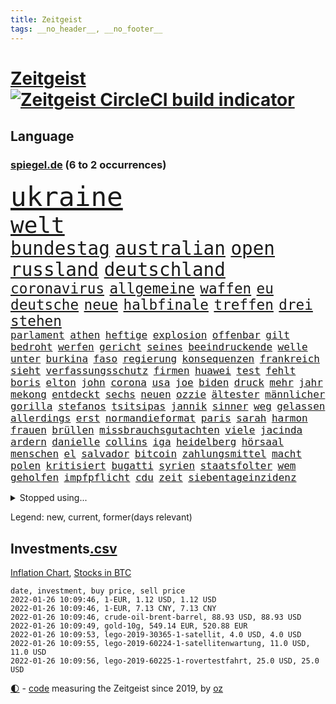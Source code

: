 ```yaml
---
title: Zeitgeist
tags: __no_header__, __no_footer__
---
```


# [Zeitgeist](https://oliz.io/zeitgeist/) [![Zeitgeist CircleCI build indicator](https://circleci.com/gh/ooz/zeitgeist.svg?style=shield)](https://circleci.com/gh/ooz/zeitgeist)

## Language

<h3><a href="https://www.spiegel.de" target="_blank">spiegel.de</a> (6 to 2 occurrences)</h3>
<p style="font-family:monospace">
<span style="font-size:32pt"><a href="news_links.html#ukraine" class="current">ukraine</a></span>
<br>
<span style="font-size:27pt"><a href="news_links.html#welt" class="current">welt</a></span>
<br>
<span style="font-size:22pt"><a href="news_links.html#bundestag" class="current">bundestag</a></span>
<span style="font-size:22pt"><a href="news_links.html#australian" class="current">australian</a></span>
<span style="font-size:22pt"><a href="news_links.html#open" class="current">open</a></span>
<span style="font-size:22pt"><a href="news_links.html#russland" class="current">russland</a></span>
<span style="font-size:22pt"><a href="news_links.html#deutschland" class="current">deutschland</a></span>
<br>
<span style="font-size:17pt"><a href="news_links.html#coronavirus" class="current">coronavirus</a></span>
<span style="font-size:17pt"><a href="news_links.html#allgemeine" class="current">allgemeine</a></span>
<span style="font-size:17pt"><a href="news_links.html#waffen" class="current">waffen</a></span>
<span style="font-size:17pt"><a href="news_links.html#eu" class="current">eu</a></span>
<span style="font-size:17pt"><a href="news_links.html#deutsche" class="current">deutsche</a></span>
<span style="font-size:17pt"><a href="news_links.html#neue" class="current">neue</a></span>
<span style="font-size:17pt"><a href="news_links.html#halbfinale" class="current">halbfinale</a></span>
<span style="font-size:17pt"><a href="news_links.html#treffen" class="current">treffen</a></span>
<span style="font-size:17pt"><a href="news_links.html#drei" class="current">drei</a></span>
<span style="font-size:17pt"><a href="news_links.html#stehen" class="current">stehen</a></span>
<br>
<span style="font-size:12pt"><a href="news_links.html#parlament" class="current">parlament</a></span>
<span style="font-size:12pt"><a href="news_links.html#athen" class="current">athen</a></span>
<span style="font-size:12pt"><a href="news_links.html#heftige" class="current">heftige</a></span>
<span style="font-size:12pt"><a href="news_links.html#explosion" class="current">explosion</a></span>
<span style="font-size:12pt"><a href="news_links.html#offenbar" class="current">offenbar</a></span>
<span style="font-size:12pt"><a href="news_links.html#gilt" class="current">gilt</a></span>
<span style="font-size:12pt"><a href="news_links.html#bedroht" class="current">bedroht</a></span>
<span style="font-size:12pt"><a href="news_links.html#werfen" class="current">werfen</a></span>
<span style="font-size:12pt"><a href="news_links.html#gericht" class="current">gericht</a></span>
<span style="font-size:12pt"><a href="news_links.html#seines" class="current">seines</a></span>
<span style="font-size:12pt"><a href="news_links.html#beeindruckende" class="current">beeindruckende</a></span>
<span style="font-size:12pt"><a href="news_links.html#welle" class="current">welle</a></span>
<span style="font-size:12pt"><a href="news_links.html#unter" class="current">unter</a></span>
<span style="font-size:12pt"><a href="news_links.html#burkina" class="new">burkina</a></span>
<span style="font-size:12pt"><a href="news_links.html#faso" class="new">faso</a></span>
<span style="font-size:12pt"><a href="news_links.html#regierung" class="current">regierung</a></span>
<span style="font-size:12pt"><a href="news_links.html#konsequenzen" class="current">konsequenzen</a></span>
<span style="font-size:12pt"><a href="news_links.html#frankreich" class="current">frankreich</a></span>
<span style="font-size:12pt"><a href="news_links.html#sieht" class="current">sieht</a></span>
<span style="font-size:12pt"><a href="news_links.html#verfassungsschutz" class="current">verfassungsschutz</a></span>
<span style="font-size:12pt"><a href="news_links.html#firmen" class="current">firmen</a></span>
<span style="font-size:12pt"><a href="news_links.html#huawei" class="new">huawei</a></span>
<span style="font-size:12pt"><a href="news_links.html#test" class="current">test</a></span>
<span style="font-size:12pt"><a href="news_links.html#fehlt" class="current">fehlt</a></span>
<span style="font-size:12pt"><a href="news_links.html#boris" class="current">boris</a></span>
<span style="font-size:12pt"><a href="news_links.html#elton" class="new">elton</a></span>
<span style="font-size:12pt"><a href="news_links.html#john" class="current">john</a></span>
<span style="font-size:12pt"><a href="news_links.html#corona" class="current">corona</a></span>
<span style="font-size:12pt"><a href="news_links.html#usa" class="current">usa</a></span>
<span style="font-size:12pt"><a href="news_links.html#joe" class="current">joe</a></span>
<span style="font-size:12pt"><a href="news_links.html#biden" class="current">biden</a></span>
<span style="font-size:12pt"><a href="news_links.html#druck" class="current">druck</a></span>
<span style="font-size:12pt"><a href="news_links.html#mehr" class="current">mehr</a></span>
<span style="font-size:12pt"><a href="news_links.html#jahr" class="current">jahr</a></span>
<span style="font-size:12pt"><a href="news_links.html#mekong" class="new">mekong</a></span>
<span style="font-size:12pt"><a href="news_links.html#entdeckt" class="current">entdeckt</a></span>
<span style="font-size:12pt"><a href="news_links.html#sechs" class="current">sechs</a></span>
<span style="font-size:12pt"><a href="news_links.html#neuen" class="current">neuen</a></span>
<span style="font-size:12pt"><a href="news_links.html#ozzie" class="new">ozzie</a></span>
<span style="font-size:12pt"><a href="news_links.html#ältester" class="current">ältester</a></span>
<span style="font-size:12pt"><a href="news_links.html#männlicher" class="current">männlicher</a></span>
<span style="font-size:12pt"><a href="news_links.html#gorilla" class="new">gorilla</a></span>
<span style="font-size:12pt"><a href="news_links.html#stefanos" class="new">stefanos</a></span>
<span style="font-size:12pt"><a href="news_links.html#tsitsipas" class="new">tsitsipas</a></span>
<span style="font-size:12pt"><a href="news_links.html#jannik" class="new">jannik</a></span>
<span style="font-size:12pt"><a href="news_links.html#sinner" class="new">sinner</a></span>
<span style="font-size:12pt"><a href="news_links.html#weg" class="current">weg</a></span>
<span style="font-size:12pt"><a href="news_links.html#gelassen" class="current">gelassen</a></span>
<span style="font-size:12pt"><a href="news_links.html#allerdings" class="current">allerdings</a></span>
<span style="font-size:12pt"><a href="news_links.html#erst" class="current">erst</a></span>
<span style="font-size:12pt"><a href="news_links.html#normandieformat" class="new">normandieformat</a></span>
<span style="font-size:12pt"><a href="news_links.html#paris" class="current">paris</a></span>
<span style="font-size:12pt"><a href="news_links.html#sarah" class="current">sarah</a></span>
<span style="font-size:12pt"><a href="news_links.html#harmon" class="new">harmon</a></span>
<span style="font-size:12pt"><a href="news_links.html#frauen" class="current">frauen</a></span>
<span style="font-size:12pt"><a href="news_links.html#brüllen" class="new">brüllen</a></span>
<span style="font-size:12pt"><a href="news_links.html#missbrauchsgutachten" class="new">missbrauchsgutachten</a></span>
<span style="font-size:12pt"><a href="news_links.html#viele" class="current">viele</a></span>
<span style="font-size:12pt"><a href="news_links.html#jacinda" class="new">jacinda</a></span>
<span style="font-size:12pt"><a href="news_links.html#ardern" class="new">ardern</a></span>
<span style="font-size:12pt"><a href="news_links.html#danielle" class="new">danielle</a></span>
<span style="font-size:12pt"><a href="news_links.html#collins" class="new">collins</a></span>
<span style="font-size:12pt"><a href="news_links.html#iga" class="new">iga</a></span>
<span style="font-size:12pt"><a href="news_links.html#heidelberg" class="current">heidelberg</a></span>
<span style="font-size:12pt"><a href="news_links.html#hörsaal" class="new">hörsaal</a></span>
<span style="font-size:12pt"><a href="news_links.html#menschen" class="current">menschen</a></span>
<span style="font-size:12pt"><a href="news_links.html#el" class="current">el</a></span>
<span style="font-size:12pt"><a href="news_links.html#salvador" class="current">salvador</a></span>
<span style="font-size:12pt"><a href="news_links.html#bitcoin" class="current">bitcoin</a></span>
<span style="font-size:12pt"><a href="news_links.html#zahlungsmittel" class="new">zahlungsmittel</a></span>
<span style="font-size:12pt"><a href="news_links.html#macht" class="current">macht</a></span>
<span style="font-size:12pt"><a href="news_links.html#polen" class="current">polen</a></span>
<span style="font-size:12pt"><a href="news_links.html#kritisiert" class="current">kritisiert</a></span>
<span style="font-size:12pt"><a href="news_links.html#bugatti" class="current">bugatti</a></span>
<span style="font-size:12pt"><a href="news_links.html#syrien" class="current">syrien</a></span>
<span style="font-size:12pt"><a href="news_links.html#staatsfolter" class="current">staatsfolter</a></span>
<span style="font-size:12pt"><a href="news_links.html#wem" class="current">wem</a></span>
<span style="font-size:12pt"><a href="news_links.html#geholfen" class="current">geholfen</a></span>
<span style="font-size:12pt"><a href="news_links.html#impfpflicht" class="current">impfpflicht</a></span>
<span style="font-size:12pt"><a href="news_links.html#cdu" class="current">cdu</a></span>
<span style="font-size:12pt"><a href="news_links.html#zeit" class="current">zeit</a></span>
<span style="font-size:12pt"><a href="news_links.html#siebentageinzidenz" class="current">siebentageinzidenz</a></span>
</p>
<details>
<summary>Stopped using...</summary>
<p class="former" style="font-size:12pt">
ausgezeichnet(461) begeistern(461) missachtet(461) polizist(461) serien(461) braun(460) humor(460) jüdische(460) live(460) protestiert(460) appelliert(459) ber(459) bernd(459) beschimpft(459) blickt(459) day(459) gipfel(459) historiker(459) lisa(459) lohnt(459) suchte(459) beschäftigten(458) frühen(458) gemeinden(458) guter(458) masken(458) regisseurin(458) respekt(458) unmöglich(458) verzögert(458) zuerst(458) 2015(457) angespannt(457) aufnehmen(457) bahnhof(457) eng(457) giffey(457) reform(457) rest(457) öffnen(457) and(456) ehren(456) einziges(456) golf(456) ifoinstitut(456) kriminellen(456) moderna(456) smartphone(456) stoppte(456) verbringen(456) äußern(456) afrika(455) amerikaner(455) bußgeld(455) coronaschnelltests(455) doku(455) kassiert(455) maßnahme(455) minute(455) sv(455) wirkte(455) xi(455) überreste(455) abstimmen(454) argumente(454) dfb(454) ermöglichen(454) finanziell(454) häufen(454) quartal(454) reul(454) richterin(454) schulze(454) arbeitete(453) eugh(453) fabrik(453) fernen(453) gewerkschaft(453) insekten(453) katze(453) laden(453) maximal(453) misshandelt(453) nominiert(453) passen(453) passieren(453) philip(453) spanischen(453) spiels(453) strengere(453) tobt(453) unterzeichnet(453) zurückkehren(453) außen(452) entstehen(452) fahrt(452) feier(452) herrscher(452) mars(452) reichte(452) trennung(452) umgehend(452) voraus(452) werke(452) zurückgetreten(452) überwinden(452) befinden(451) beispielen(451) bloß(451) florida(451) gebaut(451) geräte(451) kraftvoll(451) literatur(451) lothar(451) medikamente(451) paul(451) scheidet(451) schwerer(451) umstrittenes(451) weitet(451) wieler(451) zufrieden(451) 44(450) 65(450) 79(450) d(450) freigestellt(450) gesprengt(450) mutmaßlich(450) rassistischer(450) rechtsextremismus(450) richtung(450) selben(450) stich(450) suspendiert(450) ulm(450) verhängen(450) wohnen(450) zoll(450) zählen(450) aufruf(449) big(449) bodo(449) gastgeber(449) geflogen(449) gelsenkirchen(449) gesunde(449) grundlage(449) mengen(449) männliche(449) nahezu(449) verdiente(449) wirkung(449) bundesligavorschau(448) diplomaten(448) juni(448) rassistische(448) rechtsextremen(448) spieltag(448) veranstaltungen(448) vertrauen(448) einigung(447) gebe(447) hamilton(447) lewis(447) nutzt(447) oppositionelle(447) sichern(447) verstappen(447) 96(446) aufgegeben(446) bewährungsstrafe(446) erwarten(446) gesetze(446) gespalten(446) half(446) inszeniert(446) lebte(446) nahen(446) pressestimmen(446) riesige(446) sinn(446) türkischen(446) widerspruch(446) anbieter(445) anschuldigungen(445) swetlana(445) wurzeln(445) abgebrochen(444) diego(444) e(444) erneuten(444) eurecht(444) meinungsfreiheit(444) see(444) biontech(443) fortgesetzt(443) mauer(443) produzieren(443) tragödie(443) wahren(443) zimmer(443) band(442) bundesstaat(442) festgestellt(442) herr(442) petra(442) richtet(442) schumacher(442) unterzahl(442) verbreiten(442) entscheidenden(441) unterstützer(441) wochenüberblick(441) erschöpft(440) jüngere(440) mick(440) mission(440) pipeline(440) dämpfer(439) erfolgreichsten(439) euaustritt(439) freunde(439) auftritte(438) deals(438) duisburg(438) geöffnet(438) motor(438) aufschwung(437) berüchtigten(437) fliegt(437) iphone(437) nachweis(437) uefa(437) überholt(437) 25jährigen(436) beschränkungen(436) platzen(436) porsche(436) presse(436) william(436) drängen(435) erfüllt(435) erwachsene(435) fürth(435) rivale(435) samstagmorgen(435) aufhalten(434) indirekt(434) limit(434) rkichef(434) top(434) zugelassenen(434) helge(433) ökonomen(433) beteiligen(432) probe(432) pkw(431) bangkok(430) hadert(430) immunität(430) sachsens(430) apps(429) landesweit(429) analysiert(428) architekt(428) brasilianische(428) klöckner(428) landwirtschaft(428) arminia(427) präsidentenwahl(427) fortuna(426) jeff(426) nirgendwo(426) wütende(425) bester(424) labor(423) kassieren(421) wirbel(420) angewiesen(418) angeboten(417) erwarteten(416) rückblick(416) reportage(414) trauma(414) klees(413) vizekanzler(413) geflohen(410) gegenmaßnahmen(409) dorf(407) erfolgreichen(407) nächstes(407) tanzen(406) ermordete(405) diesjährigen(404) erhebliche(404) veränderungen(404) pentagon(403) beworben(402) schweine(401) atomabkommen(400) weitreichende(400) bist(399) häuslicher(399) nebenwirkungen(399) verursachte(399) lockern(398) schwimmen(397) zweck(397) quadratmeter(396) weltmeisterschaft(396) ausgemacht(394) rolf(394) gesetzlichen(393) daheim(392) tolle(392) hitler(391) last(391) billiger(390) gesundheitsministers(389) berühmtesten(382) erben(380) dankt(374) schärfer(374) spannung(373) würzburg(372) londons(371) überwiegend(368) arzneimittelbehörde(367) enthält(359) schlaf(357) jagt(354) währung(347) autobauer(346) unterscheidet(339) fotografiert(338) oberhaupt(337) triumphierte(336) bekannter(333) kannte(318) chile(317) bein(316) josef(315) demnächst(313) hilferuf(308) universitäten(303) steuerhinterziehung(298) happy(295) alben(290) henning(289) schenkt(286) erschoss(283) nagelsmann(281) sophia(274) ausrichten(273) fühle(271) kellner(270) vehement(270) käse(268) geehrt(263) westlichen(263) erdoğans(262) rückzahlung(259) neuerdings(258) umständen(258) ulrike(257) nötigen(254) interessen(253) fußballnationalmannschaft(252) raúl(251) eile(250) forschende(250) bewiesen(249) japanischen(243) handys(241) ungerecht(241) etlichen(240) ausgehen(238) begraben(237) potsdamer(237) regierungskoalition(236) badewanne(235) lediglich(235) stolpert(235) oktoberfest(234) freigegeben(233) gestanden(231) 2008(228) vertrieben(228) impfquoten(226) kugel(224) chips(223) 1990(219) basteln(219) gesichtet(218) parlamentswahlen(218) antisemitische(217) deutschkolumne(217) gefilmt(217) impfskeptiker(217) verursachen(217) lebend(216) riesiger(216) antisemitischer(215) millionenstadt(214) my(213) verschwörungsmythen(209) angeblichem(208) atomkraftwerk(207) bürgern(207) entwickelte(207) wagens(207) spaziergänger(206) geflüchtet(205) fassung(204) gezeichnet(204) britta(203) center(202) traditionelle(201) aktueller(200) finder(200) publikumsliebling(200) bergab(199) umfassende(199) arte(198) flüchtet(198) rereportage(198) geschwister(197) hessische(196) getrieben(195) befeuert(194) neumünster(194) tickets(194) ersteigern(193) gegenspieler(193) schlimmeres(192) zerstörte(192) sardinien(191) virologin(191) liebt(190) aufgegangen(189) friedensnobelpreisträger(188) bang(187) tornado(186) dauerhafte(185) verwenden(184) 88(182) eingriff(182) aufgebaut(181) gorillas(179) selbstmordanschlag(179) rechtens(178) thomalla(178) zwingen(178) komponist(177) lehrergewerkschaft(177) chefs(176) nevada(176) verunsichert(176) cartoonisten(175) spezies(174) afrikanischer(173) chaotischen(173) haie(173) operiert(173) vorfreude(173) warte(173) eingefahren(172) elfjähriger(172) knackt(172) leblos(172) lied(172) verurteilung(171) zweijähriger(171) absitzen(170) verkehrssicherheit(170) wesentliche(170) intendant(168) rohstoff(166) unbehelligt(166) brasilianischen(165) inszenieren(165) zauber(165) zögert(165) passend(164) usunternehmen(164) forschungsteam(162) versehen(162) astronomie(161) bewerbung(161) eingeklemmt(161) erzieherinnen(161) verleger(160) ahrtal(159) jagen(159) mittels(159) restriktionen(158) füße(157) gerichts(157) löwen(156) traten(155) schwimmt(154) syrische(153) versäumt(153) vertretung(153) aspekte(152) jinping(151) missbrauchsvorwürfe(151) nicole(151) bauprojekte(150) besitzen(150) bundesbankchef(150) genießt(150) gesundheitsgefahr(150) verbraucherzentrale(150) 31jähriger(149) vorrang(149) rätselhafte(148) beck(147) bemerkbar(147) gesammelt(147) gibt's(147) siebzigerjahren(147) sirenen(147) haas(146) 1992(145) simulieren(145) mitchell(144) popkultur(144) stonehenge(144) gestern(143) abwesenheit(141) fahrerinnen(141) hartnäckig(141) längste(141) verhängten(141) geldscheinen(138) südsudan(138) waffengewalt(138) war's(138) siegfried(137) 15jährigen(136) anlage(136) langweilig(136) realität(136) verteuern(136) geschenke(135) heiße(135) lieferprobleme(135) vollen(135) iphones(134) neugeborenen(134) angelegte(133) forschern(133) liebsten(133) händen(132) paket(132) schürt(132) ussenat(132) achtet(131) rückgabe(131) gesundheitswesen(130) vorhang(130) dargestellt(129) kommune(129) musikerin(129) polizeiwache(129) teslagigafactory(128) masters(127) mitmachen(127) steil(127) überfahrt(127) geleistet(126) nachmittag(126) gemeinschaft(125) rennes(125) samira(125) taxi(124) fahndung(123) hilfsorganisationen(123) kritischen(123) verwechselt(123) hero(122) ingenieur(122) aufzugeben(120) delivery(120) stranden(120) nicholas(118) tsg(118) ägäis(118) anrufen(117) lateinamerika(117) mccartney(117) wirbelsturm(117) fehleinschätzung(116) lose(116) bayerntrainer(114) offene(114) größeres(113) arbeitgeberpräsident(112) bankräuber(112) dulger(112) 2gkonzept(111) coronainfektionszahlen(111) fehlender(111) samar(111) sima(111) bereut(110) erwirtschaftet(110) rekordhöhe(110) bürgerkriegs(109) koalitionsvertrag(109) mandela(109) mieterbund(109) zuständigen(109) aachener(108) erstickte(108) saudischen(108) überfallen(108) abgehalten(107) ausgeschaltet(107) fressen(107) helllichten(107) tiger(107) aufregendes(106) dokumentiert(106) friedlich(106) hierzulande(106) pflegekraft(106) rotgrünroten(106) stillstand(106) wertet(105) auflage(103) elektrisch(103) gruß(103) hermann(103) ordnete(103) wiegelt(103) 81jährige(102) impfnachweise(102) verkehrspolitik(102) zürich(102) demut(101) befragt(100) zurückgemeldet(100) überforderung(100) unoklimakonferenz(99) verpflichtend(99) hell(97) kunstwerke(97) polizeigewalt(97) 15000(96) bedauert(96) geheim(96) kapitänin(96) berlinbrandenburg(95) beruhigen(95) glas(95) googles(95) harren(95) ice(95) pflichten(95) redet(95) xavier(95) darstellen(94) englisch(94) hadern(94) jacqueline(94) exbürgermeister(93) vulkanausbrüche(93) wanderers(93) batman(92) ferrari(92) inhalt(92) klimakonferenz(92) morgan(92) bettina(91) finanzmarkt(91) regierende(91) ruhestand(91) skisaison(91) abrupt(90) aufmarsch(90) kanareninsel(90) mischen(90) schlafzimmer(90) twittert(90) verordnet(90) afdwähler(89) briefe(89) kongo(89) menschenrechten(89) millionär(89) erschießen(88) managerin(88) spdabgeordneten(88) stichen(88) vizechef(88) diskurs(87) hinterzogen(87) meinhof(87) teller(87) beruflich(86) follower(86) spdmann(86) suga(86) treibhausgasemissionen(86) vornehmen(86) coronavakzinen(85) erleben(85) fluglinie(85) fußfessel(85) presseschau(85) geliehen(84) geltendes(84) studiert(84) trapp(84) unterhaus(84) beifahrer(83) kabinetts(83) stern(83) waage(83) whochef(83) üble(83) 1989(82) asylbewerber(82) gefängnissen(82) gemeindebund(82) knappheit(82) oberfläche(82) zweifachen(82) havarie(81) küstenort(81) zulauf(81) aromen(80) borchardt(80) genehmigte(80) meeresboden(80) sssiggi(80) 46(79) argumenten(79) außenpolitiker(79) brandgefährlich(79) emir(79) feuerfontänen(79) lieferproblemen(79) reformpläne(79) undercoverpolizist(79) finne(78) gil(78) kalkül(78) ofarim(78) rücksicht(78) schwärmen(78) uskongress(78) veröffentlichtes(78) vulkangebiet(78) berufseinstieg(77) ema(77) fußballstars(77) herzmuskelentzündungen(77) north(77) vertraulicher(77) wenigstens(77) bestimmen(76) betrunken(76) gaslieferungen(76) herauskam(76) schwangerschaftsabbrüchen(76) spielzeug(76) torrekord(76) vorlage(76) wilhelm(76) alexanderplatz(75) auszahlt(75) bescherung(75) exweltmeister(75) finnischen(75) halbwegs(75) herunter(75) kredite(75) musikvideo(75) schotte(75) stärkster(75) todesfällen(75) verläuft(75) beantwortet(74) cannabislegalisierung(74) ragten(74) stabilem(74) vorentscheidung(74) ekstase(73) fahnder(73) flüchtige(73) geheimdienste(73) gerücht(73) prestigeprojekt(73) routen(73) squid(73) vergibt(73) winkt(73) 260(72) beerdigt(72) danger(72) fahrzeugs(72) hungertod(72) radioaktiv(72) reizgas(72) reynolds(72) ambitionen(71) bestehe(71) hündin(71) innenministers(71) leicester(71) rotgelbgrün(71) santa(71) staatsfonds(71) südfranzösischen(71) xhamster(71) 30000(70) aaron(70) cduvorsitz(70) handballbundesliga(70) karrierecoachin(70) massen(70) stießen(70) testrunde(70) umbauen(70) christliche(69) kulinarisches(69) parks(69) pubs(69) afdlandtagsabgeordneter(68) gefährlichsten(68) materialien(68) passive(68) raubkunst(68) verteilen(68) afdabgeordnete(67) ehegattensplittings(67) hector(67) kyffhäuserkreis(67) mitschüler(67) notenbanker(67) verschenkt(67) versenkt(67) irische(66) nordamerikanische(66) sauerstoff(66) verfolgten(66) afdpolitiker(65) anzunehmen(65) cambridge(65) engere(65) kampfjets(65) naheliegende(65) verkleidet(65) coronapatienten(64) gesprächsrunde(64) liverpoolcoach(64) reichelt(64) wg(64) winzern(64) begleichen(63) fantasie(63) kernkraftwerk(63) nervennahrung(63) süße(63) vorschau(63) weichen(63) zeitschrift(63) 2100(62) dichtete(62) ebnen(62) sofern(62) sofortiger(62) yvonne(62) überschaubar(62) angeklagtem(61) feiglinge(61) interessenten(61) kurznachricht(61) lampedusa(61) massengräber(61) schlägerei(61) sprengkraft(61) weihnachtsgeschenk(61) wohnt(61) ausrufezeichen(60) reparieren(60) schnellboot(60) südpolarmeer(60) totimpfstoff(60) flamingo(59) krug(59) oldie(59) spezielles(59) verletze(59) versteigern(59) 2031(58) blinde(58) hinsicht(58) jameswebbweltraumteleskop(58) klopapier(58) plätze(58) schrittweise(58) unerwünschten(58) leistungssport(57) manchin(57) staatskasse(57) swr(57) verschärften(57) weihnachtsgeschenke(57) weinen(57) aschewolken(56) aufregende(56) idioten(56) jahrzehnts(56) marschiert(56) niedrigen(56) schmücken(56) sternen(56) wissenschaftsprojekte(56) zweijährige(56) übel(56) enthielt(55) gewechselt(55) heiklen(55) kampfdrohne(55) porträtiert(55) schwestern(55) sowjetischen(55) bayernstar(54) beseitigt(54) blutige(54) bürgergeld(54) case(54) eindringlichen(54) lehre(54) sterilisieren(54) abschottung(53) bemerkt(53) benin(53) preist(53) umfangreichen(53) apartheid(52) befasst(52) gerne(52) gestiegene(52) kritikern(52) nelson(52) stromtankstellen(52) tsv(52) abeba(51) addis(51) ampelpläne(51) lavaströme(51) minnesota(51) äthiopische(51) merseburg(50) rodgers(50) saisonniederlage(50) störender(50) amanda(49) ausnahmsweise(49) fleck(49) shows(49) spurs(49) stadtpark(49) verschwörungstheorien(49) disput(48) festessen(48) inge(48) massenproteste(48) raubtieren(48) shooter(48) vernunft(48) bestohlen(47) innen(47) überragt(47) außengrenzen(46) dichter(46) eier(46) entziehen(46) index(46) kentucky(46) pantanal(46) 126(45) [podcast](45) airlines(45) künftiger(45) little(45) mitgliederbefragung(45) satten(45) schwelt(45) svenja(45) weltbesten(45) dutzenden(44) empfindliche(44) persischen(44) recyceln(44) wellbrock(44) wiesbaden(44) 2028(43) flüchtling(43) pandemiemanagement(43) regelrecht(43) rigiden(43) sören(43) verwandte(43) autounfällen(42) überraschten(42) batic(41) getraut(41) laura(41) leitmayr(41) stephen(41) gefängnisse(40) kabinen(40) schmutzler(40) neunte(39) vorgesetzte(39) ausgebuht(38) formel1saison(38) meteorologen(38) miss(38) skifahren(38) transporters(38) ertrinken(37) fataler(37) künstlers(37) luis(37) vertrauliche(37) wolfsburger(37) #metoo(36) eisiger(36) fahrlässigkeit(36) häusliche(36) innenministerin(36) kapern(36) ministerinnen(36) patel(36) priti(36) waffenruhe(36) dänische(35) erwiesen(35) verschollen(35) verwüstung(35) dosen(34) güler(34) herbe(34) ministers(34) serap(34) verschiebung(34) versorgen(34) verunsicherung(34) weihnachtsmärkte(34) auftritts(33) finnland(33) haftanstalten(33) halte(33) rassistisches(33) verschärfungen(33) zertifikate(33) abtrünnige(32) charts(32) freispruch(32) gattin(32) partnerschaften(32) zufall(32) bestritt(31) klavier(31) kurden(31) kurdische(31) menschenrechtslage(31) nfts(31) verunsichern(31) vietnam(31) women's(31) 1980(30) continental(30) effektiver(30) gaming(30) flensburg(29) geahndet(29) keinesfalls(29) kulturwissenschaftler(29) pessimistisch(29) pisten(29) planung(29) spiegelklimabericht(29) staatskassen(29) angepasst(28) außergewöhnlicher(28) christmas(28) laxen(28) reptilien(28) sekt(28) winzer(28) zweitligatopspiel(28) epsteinvertraute(27) glinde(27) rabatten(27) starkwatzinger(27) tschentscher(27) virusvariante(27) 122(26) advent(26) coronavariante(26) einreisekontrollen(26) festivals(26) geschäftsjahr(26) impfaktion(26) karibikinsel(26) klaws(26) schönste(26) strikte(26) universitätsklinikum(26) dröge(25) landesmedienanstalt(25) unsichtbaren(25) behaupten(24) klappt(24) kritischer(24) natürlich(24) offenkundig(24) verkehrsunfälle(24) zweifelt(24) champagneralternativen(23) familienstreit(23) judith(23) studierendenwerk(23) weihnachtsbaum(23) coronamutante(22) nrwländerchef(22) wolverhampton(22) überführt(22) jack(21) passagieren(21) personalien(21) psychotherapeut(21) sandra(21) stolpern(21) superlative(21) surfer(21) verschenken(21) verstörende(21) draisaitl(20) erprobt(20) gigafactory(20) großveranstaltungen(20) klärte(20) moralisch(20) mount(20) revolutionär(20) stimmungstest(20) uswestküste(20) woods(20) abzusagen(19) chris(19) coronabeschlüsse(19) erobern(19) ezb(19) parallelwelt(19) schenken(19) überlebten(19) 54jähriger(18) ausgeräumt(18) begleiter(18) beschlussvorlage(18) buchung(18) habecks(18) herstellen(18) marcus(18) südfrankreich(18) weihnachtsmann(18) wissenschaftlerin(18) ampelkreuzung(17) aussetzer(17) nordrheinwestfalens(17) porschefahrer(17) steven(17) textnachrichten(17) weihnachtsschmuck(17) 67(16) bangladesch(16) exklusiv(16) füllt(16) geschäften(16) netzbetreiber(16) 50jähriger(15) fehlschuss(15) keilt(15) mast(15) moskauer(15) preissteigerungen(15) schmuggeln(15) veröffentlichen(15) vollzogen(15) auszahlen(14) banküberfall(14) bewohnerinnen(14) dortmunds(14) drive(14) fackelaufmarsch(14) kremlchef(14) kultusministerkonferenz(14) köpping(14) mediatheken(14) möbel(14) spürte(14) weihnachtstage(14) anfänger(13) ebike(13) herbstmeister(13) identische(13) oscars(13) pool(13) rentieren(13) ungemütliche(13) 1860(12) amtsantritt(12) festtage(12) mölders(12) reifen(12) sascha(12) senders(12) token(12) zitat(12) beschränken(11) blitzer(11) dauerfehde(11) erschwert(11) flotte(11) kohlenmonoxid(11) ostbeauftragter(11) peanuts(11) rettungsanker(11) schickte(11) versinkt(11)
</p>
</details>
<p>Legend: <span class="new">new</span>, <span class="current">current</span>, <span class="former">former(days relevant)</span></p>

## Investments[.csv](investments.csv)

[Inflation Chart](https://inflationchart.com),
[Stocks in BTC](https://stonksinbtc.xyz/)

```
date, investment, buy price, sell price
2022-01-26 10:09:46, 1-EUR, 1.12 USD, 1.12 USD
2022-01-26 10:09:46, 1-EUR, 7.13 CNY, 7.13 CNY
2022-01-26 10:09:46, crude-oil-brent-barrel, 88.93 USD, 88.93 USD
2022-01-26 10:09:49, gold-10g, 549.14 EUR, 520.88 EUR
2022-01-26 10:09:53, lego-2019-30365-1-satellit, 4.0 USD, 4.0 USD
2022-01-26 10:09:55, lego-2019-60224-1-satellitenwartung, 11.0 USD, 11.0 USD
2022-01-26 10:09:56, lego-2019-60225-1-rovertestfahrt, 25.0 USD, 25.0 USD
```

<footer>
<a href="javascript:toggleTheme()" class="nav">🌓</a>
- <a href="https://github.com/ooz/zeitgeist">code</a> measuring the Zeitgeist since 2019, by <a href="https://oliz.io">oz</a>
</footer>
